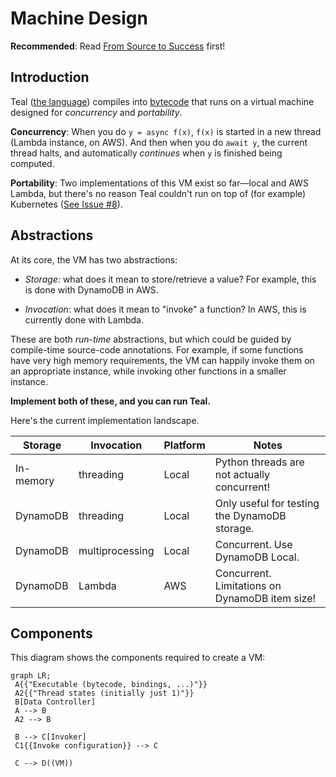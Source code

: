 # Machine Design

**Recommended**: Read [From Source to Success](source-to-success.html) first!


## Introduction

Teal ([the language](/language/index.html)) compiles into [bytecode][3] that
runs on a virtual machine designed for *concurrency* and *portability*.

**Concurrency**: When you do `y = async f(x)`, `f(x)` is started in a new thread
(Lambda instance, on AWS). And then when you do `await y`, the current thread
halts, and automatically *continues* when `y` is finished being computed.

**Portability**: Two implementations of this VM exist so far—local and AWS
Lambda, but there's no reason Teal couldn't run on top of (for example)
Kubernetes ([See Issue #8][2]).


## Abstractions

At its core, the VM has two abstractions:

- *Storage*: what does it mean to store/retrieve a value? For example, this is
  done with DynamoDB in AWS.

- *Invocation*: what does it mean to "invoke" a function? In AWS, this is
  currently done with Lambda.
  
These are both *run-time* abstractions, but which could be guided by
compile-time source-code annotations. For example, if some functions have very
high memory requirements, the VM can happily invoke them on an appropriate
instance, while invoking other functions in a smaller instance.

**Implement both of these, and you can run Teal.**

Here's the current implementation landscape.

| Storage   | Invocation      | Platform | Notes                                          |
|-----------|-----------------|----------|------------------------------------------------|
| In-memory | threading       | Local    | Python threads are not actually concurrent!    |
| DynamoDB  | threading       | Local    | Only useful for testing the DynamoDB storage.  |
| DynamoDB  | multiprocessing | Local    | Concurrent. Use DynamoDB Local.                |
| DynamoDB  | Lambda          | AWS      | Concurrent. Limitations on DynamoDB item size! |



## Components

This diagram shows the components required to create a VM:

```mermaid
graph LR;
 A{{"Executable (bytecode, bindings, ...)"}}
 A2{{"Thread states (initially just 1)"}}
 B[Data Controller]
 A --> B
 A2 --> B

 B --> C[Invoker]
 C1{{Invoke configuration}} --> C

 C --> D((VM))
```

[1]: https://en.wikipedia.org/wiki/Foreign_function_interface
[2]: https://github.com/condense9/teal-lang/issues/8
[3]: https://en.wikipedia.org/wiki/Bytecode
